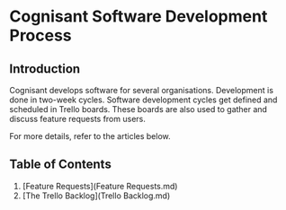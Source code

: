 # Cognisant Software Development Process

## Introduction

Cognisant develops software for several organisations. Development is done in two-week cycles. Software development cycles get defined and scheduled in Trello boards. These boards are also used to gather and discuss feature requests from users.

For more details, refer to the articles below.

## Table of Contents

1. [Feature Requests](Feature Requests.md)
2. [The Trello Backlog](Trello Backlog.md)
